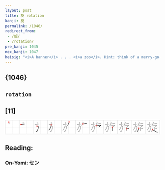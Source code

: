 ```yaml
---
layout: post
title: 旋 rotation
kanji: 旋
permalink: /1046/
redirect_from:
 - /旋/
 - /rotation/
pre_kanji: 1045
nex_kanji: 1047
heisig: "<i>A banner</i> . . . <i>a zoo</i>. Hint: think of a merry-go-round."
---
```


## {1046}

## `rotation`

## [11]

<div class="stroke"><img src="../images/E6978B.png" /></div>

## Reading:

### On-Yomi: セン
